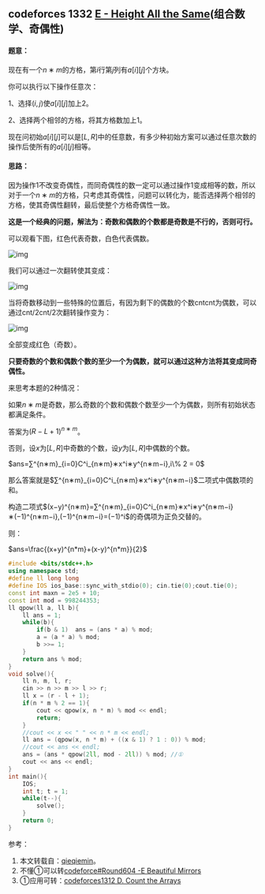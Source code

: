## codeforces 1332 [E - Height All the Same](https://codeforces.com/contest/1332/problem/E)(组合数学、奇偶性)



#### 题意：

现在有一个$n∗m$的方格，第$i$行第$j$列有$a[i][j]$个方块。

你可以执行以下操作任意次：

1、选择$(i,j)$使$a[i][j]$加上$2$。

2、选择两个相邻的方格，将其方格数加上$1$。

现在问初始$a[i][j]$可以是$[L,R]$中的任意数，有多少种初始方案可以通过任意次数的操作后使所有的$a[i][j]$相等。

#### 思路：

因为操作1不改变奇偶性，而同奇偶性的数一定可以通过操作1变成相等的数，所以对于一个$n∗m$的方格，只考虑其奇偶性，问题可以转化为，能否选择两个相邻的方格，使其奇偶性翻转，最后使整个方格奇偶性一致。

**这是一个经典的问题，解法为：奇数和偶数的个数都是奇数是不行的，否则可行。**

可以观看下图，红色代表奇数，白色代表偶数。

![img](https://img2020.cnblogs.com/blog/1578720/202004/1578720-20200401180950188-1269671428.png)

我们可以通过一次翻转使其变成：

![img](https://img2020.cnblogs.com/blog/1578720/202004/1578720-20200401181057397-519246541.png)

当将奇数移动到一些特殊的位置后，有因为剩下的偶数的个数cntcnt为偶数，可以通过cnt/2cnt/2次翻转操作变为：

![img](https://img2020.cnblogs.com/blog/1578720/202004/1578720-20200401181337016-827456088.png)

全部变成红色（奇数）。

**只要奇数的个数和偶数个数的至少一个为偶数，就可以通过这种方法将其变成同奇偶性。**

来思考本题的2种情况：

如果$n∗m$是奇数，那么奇数的个数和偶数个数至少一个为偶数，则所有初始状态都满足条件。

答案为$(R−L+1)^{n∗m}$。

否则，设$x$为$[L,R]$中奇数的个数，设$y$为$[L,R]$中偶数的个数。

$ans=∑^{n∗m}_{i=0}C^i_{n∗m}∗x^i∗y^{n∗m−i},i\% 2 = 0$

那么答案就是$∑^{n∗m}_{i=0}C^i_{n∗m}∗x^i∗y^{n∗m−i}$二项式中偶数项的和。

构造二项式$(x−y)^{n∗m}=∑^{n∗m}_{i=0}C^i_{n∗m}∗x^i∗y^{n∗m−i}∗(−1)^{n∗m−i},(−1)^{n∗m−i}=(−1)^i$的奇偶项为正负交替的。

则：

$ans=\frac{(x+y)^{n*m}+(x-y)^{n*m}}{2}$

```cpp
#include <bits/stdc++.h>
using namespace std;
#define ll long long
#define IOS ios_base::sync_with_stdio(0); cin.tie(0);cout.tie(0);
const int maxn = 2e5 + 10;
const int mod = 998244353;
ll qpow(ll a, ll b){
    ll ans = 1;
    while(b){
        if(b & 1)  ans = (ans * a) % mod;
        a = (a * a) % mod;
        b >>= 1;
    }
    return ans % mod;
}
void solve(){
    ll n, m, l, r;
    cin >> n >> m >> l >> r;
    ll x = (r - l + 1);
    if(n * m % 2 == 1){
        cout << qpow(x, n * m) % mod << endl;
        return;
    }
    //cout << x << " " << n * m << endl;
    ll ans = (qpow(x, n * m) + ((x & 1) ? 1 : 0)) % mod;
    //cout << ans << endl;   
    ans = (ans * qpow(2ll, mod - 2ll)) % mod; //①
    cout << ans << endl;
}
int main(){
    IOS;
    int t; t = 1;
    while(t--){
        solve();
    }
    return 0;
}
```



参考：

1. 本文转载自：[qieqiemin](https://www.cnblogs.com/qieqiemin/p/12614527.html)。
2. 不懂①可以转[codeforce#Round604 -E Beautiful Mirrors](https://www.cnblogs.com/fans-fan/articles/12053818.html)
3. ①应用可转：[codeforces1312 D. Count the Arrays](https://www.cnblogs.com/fans-fan/articles/12519180.html)

